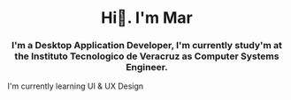 <h1 align="center">Hi👋. I'm Mar</h1>
<h3 align="center">I'm a Desktop Application Developer, I'm currently study'm at the Instituto Tecnologico de Veracruz as Computer Systems Engineer.</h3>

I'm currently learning  UI & UX Design
